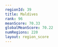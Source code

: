 ```yaml
---
regionId: 39
title: Maldives
rank: 96
meanScore: 70.33
globalMeanScore: 70.22
numRegions: 220
layout: region_score
---
```

